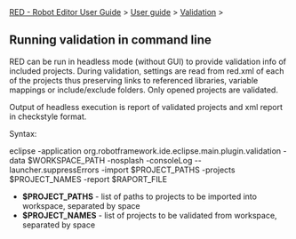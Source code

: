 <html>
<head>
<link href="PLUGINS_ROOT/org.robotframework.ide.eclipse.main.plugin.doc.user/help/style.css" rel="stylesheet" type="text/css"/>
</head>
<body>
<a href="..\..\..\index.html">RED - Robot Editor User Guide</a> &gt; <a href="..\..\user_guide.html">User guide</a> &gt; <a href="..\..\validation.html">Validation</a> &gt; 

<h2>Running validation in command line</h2>
<p>RED can be run in headless mode (without GUI) to provide validation info of included projects. During validation,
settings are read from red.xml of each of the projects thus preserving links to referenced libraries, variable 
mappings or include/exclude folders. Only opened projects are validated.</p>
<p>Output of headless execution is report of validated projects and xml report in checkstyle format.
</p>
<p>Syntax:</p>
<div class="code">
eclipse 
-application org.robotframework.ide.eclipse.main.plugin.validation 
-data $WORKSPACE_PATH 
-nosplash 
-consoleLog 
--launcher.suppressErrors 
-import $PROJECT_PATHS 
-projects $PROJECT_NAMES 
-report $RAPORT_FILE
</div>
<ul>
<li><b>$PROJECT_PATHS</b> - list of paths to projects to be imported into workspace, separated by space</li>
<li><b>$PROJECT_NAMES</b> - list of projects to be validated from workspace, separated by space</li>
</ul>
</body>
</html>